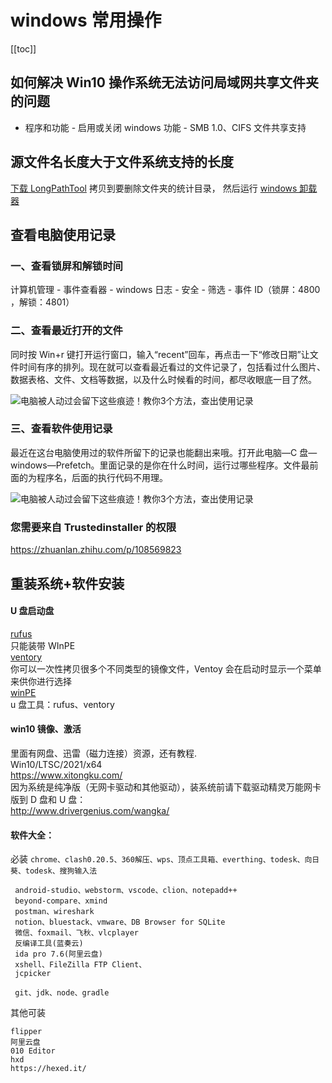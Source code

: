 # windows 常用操作

[[toc]]

## 如何解决 Win10 操作系统无法访问局域网共享文件夹的问题

- 程序和功能 - 启用或关闭 windows 功能 - SMB 1.0、CIFS 文件共享支持

## 源文件名长度大于文件系统支持的长度

[下载 LongPathTool](https://www.lanzoux.com/i3lulgbdb1c)
拷贝到要删除文件夹的统计目录， 然后运行
[windows 卸载器](https://geekuninstaller.com/)

## 查看电脑使用记录

### 一、查看锁屏和解锁时间

计算机管理 - 事件查看器 - windows 日志 - 安全 - 筛选 - 事件 ID（锁屏：4800 ，解锁：4801）

### 二、查看最近打开的文件

同时按 Win+r 键打开运行窗口，输入“recent”回车，再点击一下“修改日期”让文件时间有序的排列。现在就可以查看最近看过的文件记录了，包括看过什么图片、数据表格、文件、文档等数据，以及什么时候看的时间，都尽收眼底一目了然。

![电脑被人动过会留下这些痕迹！教你3个方法，查出使用记录](https://s3.51cto.com/oss/202108/04/5462f7804c74b5a10dbd7a69e88097c1.jpg)

### 三、查看软件使用记录

最近在这台电脑使用过的软件所留下的记录也能翻出来哦。打开此电脑—C 盘—windows—Prefetch。里面记录的是你在什么时间，运行过哪些程序。文件最前面的为程序名，后面的执行代码不用理。

![电脑被人动过会留下这些痕迹！教你3个方法，查出使用记录](https://s6.51cto.com/oss/202108/04/9526f469af539621d8926e28b280562d.jpg)

### 您需要来自 Trustedinstaller 的权限

<https://zhuanlan.zhihu.com/p/108569823>

## 重装系统+软件安装

#### U 盘启动盘

[rufus](https://rufus.ie/zh/)  
只能装带 WInPE  
[ventory](https://www.iplaysoft.com/ventoy.html)  
你可以一次性拷贝很多个不同类型的镜像文件，Ventoy 会在启动时显示一个菜单来供你进行选择  
[winPE](https://github.com/VirtualHotBar/HotPEToolBox)  
u 盘工具：rufus、ventory

#### win10 镜像、激活

里面有网盘、迅雷（磁力连接）资源，还有教程.  
Win10/LTSC/2021/x64  
<https://www.xitongku.com/>  
因为系统是纯净版（无网卡驱动和其他驱动），装系统前请下载驱动精灵万能网卡版到 D 盘和 U 盘：  
<http://www.drivergenius.com/wangka/>

#### 软件大全：

必装
`chrome、clash0.20.5、360解压、wps、顶点工具箱、everthing、todesk、向日葵、todesk、搜狗输入法`

```
 android-studio、webstorm、vscode、clion、notepadd++
 beyond-compare、xmind
 postman、wireshark
 notion、bluestack、vmware、DB Browser for SQLite
 微信、foxmail、飞秋、vlcplayer
 反编译工具(蓝奏云)
 ida pro 7.6(阿里云盘)
 xshell、FileZilla FTP Client、
 jcpicker

 git、jdk、node、gradle

```

其他可装

```
flipper
阿里云盘
010 Editor
hxd
https://hexed.it/

```

